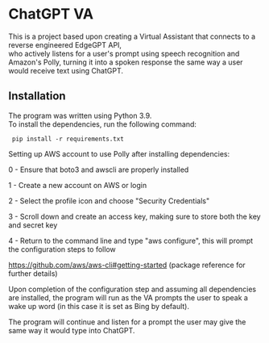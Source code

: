# ChatGPT VA

This is a project based upon creating a Virtual Assistant that connects to a reverse engineered EdgeGPT API,  
who actively listens for a user's prompt using speech recognition and Amazon's Polly, turning it into a spoken response the same way a user would receive text using ChatGPT. 

## Installation

The program was written using Python 3.9.  
To install the dependencies, run the following command:  

```
 pip install -r requirements.txt  
```

Setting up AWS account to use Polly after installing dependencies:  

0 - Ensure that boto3 and awscli are properly installed  

1 - Create a new account on AWS or login  

2 - Select the profile icon and choose "Security Credentials"  

3 - Scroll down and create an access key, making sure to store both the key and secret key  

4 - Return to the command line and type "aws configure", this will prompt the configuration steps to follow  

https://github.com/aws/aws-cli#getting-started (package reference for further details)  

Upon completion of the configuration step and assuming all dependencies are installed, the program will run as the VA prompts the user to speak a wake up word (in this case it is set as Bing by default).  

The program will continue and listen for a prompt the user may give the same way it would type into ChatGPT.  




